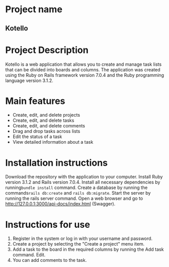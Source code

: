 # Project name
## Kotello

# Project Description
Kotello is a web application that allows you to create and manage task lists that can be divided into boards and columns. The application was created using the Ruby on Rails framework version 7.0.4 and the Ruby programming language version 3.1.2.

# Main features
- Create, edit, and delete projects
- Create, edit, and delete tasks
- Create, edit, and delete comments
- Drag and drop tasks across lists
- Edit the status of a task
- View detailed information about a task

# Installation instructions
Download the repository with the application to your computer.
Install Ruby version 3.1.2 and Rails version 7.0.4.
Install all necessary dependencies by running```bundle install``` command.
Create a database by running the commands```rails db:create``` and ```rails db:migrate```.
Start the server by running the rails server command.
Open a web browser and go to http://127.0.0.1:3000/api-docs/index.html (Swagger).

# Instructions for use
1. Register in the system or log in with your username and password.
2. Create a project by selecting the "Create a project" menu item.
3. Add a task to the board in the required columns by running the Add task command. Edit.
4. You can add comments to the task.